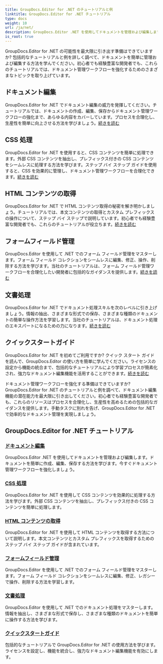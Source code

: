 ```yaml
---
title: GroupDocs.Editor for .NET のチュートリアルと例
linktitle: GroupDocs.Editor for .NET チュートリアル
type: docs
weight: 10
url: /ja/net/
description: GroupDocs.Editor .NET を使用してドキュメントを管理および編集します。ドキュメント処理、ドキュメント編集、HTML コンテンツの取得、フォーム フィールドの管理などを学習します。
is_root: true
---
```


GroupDocs.Editor for .NET の可能性を最大限に引き出す準備はできていますか? 包括的なチュートリアルと例を詳しく調べて、ドキュメントを簡単に管理および編集する方法を学んでください。初心者でも経験豊富な開発者でも、これらのチュートリアルでは、ドキュメント管理ワークフローを強化するためのさまざまなトピックを取り上げています。

## ドキュメント編集

 GroupDocs.Editor for .NET でドキュメント編集の威力を発揮してください。チュートリアルでは、ドキュメントの作成、編集、保存からドキュメント管理ワークフローの強化まで、あらゆる内容をカバーしています。プロセスを合理化し、生産性を簡単に向上させる方法を学びましょう。[続きを読む](./document-editing/)

## CSS 処理

GroupDocs.Editor for .NET を使用すると、CSS コンテンツを簡単に処理できます。外部 CSS コンテンツを抽出し、プレフィックス付きの CSS コンテンツをシームレスに処理する方法を学びます。ステップ バイ ステップ ガイドを使用すると、CSS を効果的に管理し、ドキュメント管理ワークフローを合理化できます。[続きを読む](./css-handling/)

## HTML コンテンツの取得

GroupDocs.Editor for .NET で HTML コンテンツ取得の秘密を解き明かしましょう。チュートリアルでは、本文コンテンツの取得とカスタム プレフィックスの操作について、ステップ バイ ステップで説明しています。初心者でも経験豊富な開発者でも、これらのチュートリアルが役立ちます。[続きを読む](./html-content-retrieval/)

## フォームフィールド管理

 GroupDocs.Editor を使用して .NET でのフォーム フィールド管理をマスターします。フォーム フィールド コレクションをシームレスに編集、修正、操作、削除する方法を学びます。当社のチュートリアルは、フォーム フィールド管理ワークフローを合理化したい開発者に包括的なガイダンスを提供します。[続きを読む](./form-field-management/)

## 文書処理

 GroupDocs.Editor for .NET でドキュメント処理スキルを次のレベルに引き上げましょう。情報の抽出、さまざまな形式での保存、さまざまな種類のドキュメントの簡単な操作方法を学習します。当社のチュートリアルは、ドキュメント処理のエキスパートになるための力になります。[続きを読む](./document-processing/)

## クイックスタートガイド

GroupDocs.Editor for .NET を初めてご利用ですか? クイック スタート ガイドを読んで、GroupDocs.Editor の使い方を簡単に学んでください。ライセンスの設定から機能の統合まで、包括的なチュートリアルにより学習プロセスが簡素化され、強力なドキュメント編集機能を活用することができます。[続きを読む](./quick-start-guide/)

ドキュメント管理ワークフローを強化する準備はできていますか? GroupDocs.Editor for .NET のチュートリアルと例を調べて、ドキュメント編集機能の潜在能力を最大限に引き出してください。初心者でも経験豊富な開発者でも、これらのリソースはプロセスを合理化し、生産性を高めるための包括的なガイダンスを提供します。手動タスクに別れを告げ、GroupDocs.Editor for .NET で効率的なドキュメント管理を実現しましょう。
## GroupDocs.Editor for .NET チュートリアル 
### [ドキュメント編集](./document-editing/)
GroupDocs.Editor .NET を使用してドキュメントを管理および編集します。ドキュメントを簡単に作成、編集、保存する方法を学びます。今すぐドキュメント管理ワークフローを強化しましょう。
### [CSS 処理](./css-handling/)
GroupDocs.Editor for .NET を使用して CSS コンテンツを効果的に処理する方法を学びます。外部 CSS コンテンツを抽出し、プレフィックス付きの CSS コンテンツを簡単に処理します。
### [HTML コンテンツの取得](./html-content-retrieval/)
GroupDocs.Editor for .NET を使用して HTML コンテンツを取得する方法について説明します。本文コンテンツとカスタム プレフィックスを取得するためのステップ バイ ステップ ガイドが含まれています。
### [フォームフィールド管理](./form-field-management/)
GroupDocs.Editor を使用して .NET でのフォーム フィールド管理をマスターします。フォーム フィールド コレクションをシームレスに編集、修正、レガシーで操作、削除する方法を学習します。
### [文書処理](./document-processing/)
GroupDocs.Editor を使用して .NET でのドキュメント処理をマスターします。情報を抽出し、さまざまな形式で保存し、さまざまな種類のドキュメントを簡単に操作する方法を学びます。
### [クイックスタートガイド](./quick-start-guide/)
包括的なチュートリアルで GroupDocs.Editor for .NET の使用方法を学びます。ライセンスを設定し、機能を統合し、強力なドキュメント編集機能を有効にします。